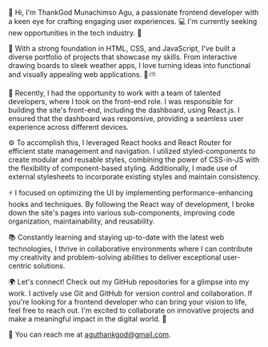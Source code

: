 👋 Hi, I'm ThankGod Munachimso Agu, a passionate frontend developer with a keen eye for crafting engaging user experiences. 💻 I'm currently seeking new opportunities in the tech industry. 🚀

🌟 With a strong foundation in HTML, CSS, and JavaScript, I've built a diverse portfolio of projects that showcase my skills. From interactive drawing boards to sleek weather apps, I love turning ideas into functional and visually appealing web applications. 🎨⛅

🔧 Recently, I had the opportunity to work with a team of talented developers, where I took on the front-end role. I was responsible for building the site's front-end, including the dashboard, using React.js. I ensured that the dashboard was responsive, providing a seamless user experience across different devices.

⚙️ To accomplish this, I leveraged React hooks and React Router for efficient state management and navigation. I utilized styled-components to create modular and reusable styles, combining the power of CSS-in-JS with the flexibility of component-based styling. Additionally, I made use of external stylesheets to incorporate existing styles and maintain consistency.

⚡ I focused on optimizing the UI by implementing performance-enhancing hooks and techniques. By following the React way of development, I broke down the site's pages into various sub-components, improving code organization, maintainability, and reusability.

📚 Constantly learning and staying up-to-date with the latest web technologies, I thrive in collaborative environments where I can contribute my creativity and problem-solving abilities to deliver exceptional user-centric solutions.

🌍 Let's connect! Check out my GitHub repositories for a glimpse into my work. I actively use Git and GitHub for version control and collaboration. If you're looking for a frontend developer who can bring your vision to life, feel free to reach out. I'm excited to collaborate on innovative projects and make a meaningful impact in the digital world. 🤝

📧 You can reach me at aguthankgod@gmail.com.
